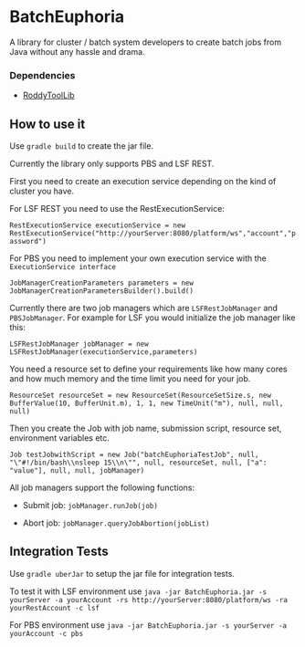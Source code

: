 # BatchEuphoria
A library for cluster / batch system developers to create batch jobs from Java without any hassle and drama.

### Dependencies
* [RoddyToolLib](https://github.com/eilslabs/RoddyToolLib)

## How to use it
Use `gradle build` to create the jar file.

Currently the library only supports PBS and LSF REST.

First you need to create an execution service depending on the kind of cluster you have.

For LSF REST you need to use the RestExecutionService:

`RestExecutionService executionService = new RestExecutionService("http://yourServer:8080/platform/ws","account","password")`

For PBS you need to implement your own execution service with the `ExecutionService interface`

`JobManagerCreationParameters parameters = new JobManagerCreationParametersBuilder().build()`

Currently there are two job managers which are `LSFRestJobManager` and `PBSJobManager`.
For example for LSF you would initialize the job manager like this:

`LSFRestJobManager jobManager = new LSFRestJobManager(executionService,parameters)`

You need a resource set to define your requirements like how many cores and how much memory and the time limit you need for your job. 

`ResourceSet resourceSet = new ResourceSet(ResourceSetSize.s, new BufferValue(10, BufferUnit.m), 1, 1, new TimeUnit("m"), null, null, null)`

Then you create the Job with job name, submission script, resource set, environment variables etc.

`Job testJobwithScript = new Job("batchEuphoriaTestJob", null, "\"#!/bin/bash\\nsleep 15\\n\"", null, resourceSet, null, ["a": "value"], null, null, jobManager)`

All job managers support the following functions:

- Submit job: `jobManager.runJob(job)`

- Abort job: `jobManager.queryJobAbortion(jobList)`



## Integration Tests
Use `gradle uberJar` to setup the jar file for integration tests.

To test it with LSF environment use `java -jar BatchEuphoria.jar -s yourServer -a yourAccount -rs http://yourServer:8080/platform/ws -ra yourRestAccount -c lsf`

For PBS environment use `java -jar BatchEuphoria.jar -s yourServer -a yourAccount -c pbs`
